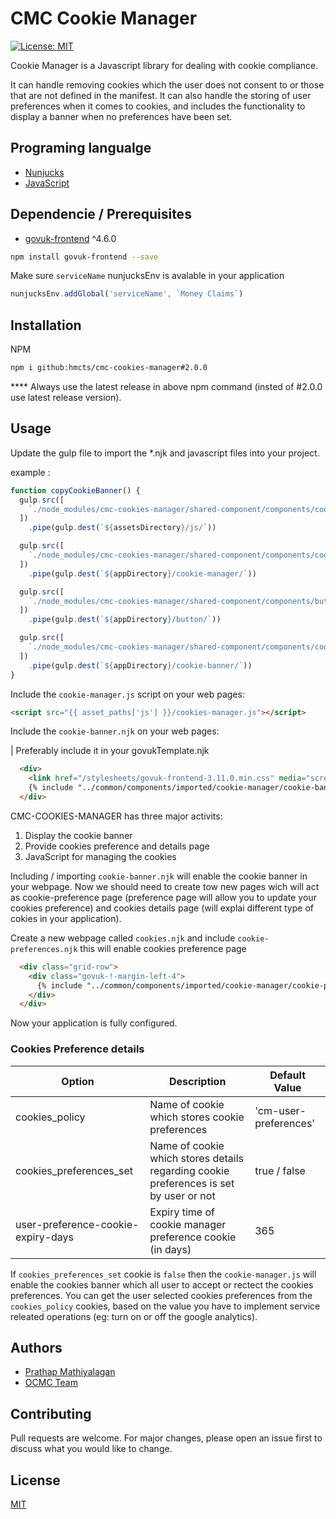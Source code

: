 # CMC Cookie Manager
[![License: MIT](https://img.shields.io/badge/License-MIT-yellow.svg)](https://opensource.org/licenses/MIT)

Cookie Manager is a Javascript library for dealing with cookie compliance.

It can handle removing cookies which the user does not consent to or those that are not defined in the manifest.
It can also handle the storing of user preferences when it comes to cookies, and includes the functionality to display a banner when no
preferences have been set.

## Programing langualge

* [Nunjucks](https://mozilla.github.io/nunjucks/)
* [JavaScript](https://www.javascript.com/)

## Dependencie / Prerequisites 

* [govuk-frontend](https://www.npmjs.com/package/govuk-frontend) ^4.6.0

```bash
npm install govuk-frontend --save
```

Make sure `serviceName` nunjucksEnv is avalable in your application

```typescript
nunjucksEnv.addGlobal('serviceName', `Money Claims`)
```

## Installation

NPM

```bash
npm i github:hmcts/cmc-cookies-manager#2.0.0
```
**** Always use the latest release in above npm command (insted of #2.0.0 use latest release version).

## Usage

Update the gulp file to import the *.njk and javascript files into your project.

example :

```javascript
function copyCookieBanner() {
  gulp.src([
    `./node_modules/cmc-cookies-manager/shared-component/components/cookie-manager/**/*.js`
  ])
    .pipe(gulp.dest(`${assetsDirectory}/js/`))

  gulp.src([
    `./node_modules/cmc-cookies-manager/shared-component/components/cookie-manager/**/*.njk`
  ])
    .pipe(gulp.dest(`${appDirectory}/cookie-manager/`))

  gulp.src([
    `./node_modules/cmc-cookies-manager/shared-component/components/button/**/*.*`
  ])
    .pipe(gulp.dest(`${appDirectory}/button/`))

  gulp.src([
    `./node_modules/cmc-cookies-manager/shared-component/components/cookie-banner/**/*.*`
  ])
    .pipe(gulp.dest(`${appDirectory}/cookie-banner/`))
}
```

Include the `cookie-manager.js` script on your web pages:

```html
<script src="{{ asset_paths['js'] }}/cookies-manager.js"></script>
```

Include the `cookie-banner.njk` on your web pages:

| Preferably include it in your govukTemplate.njk

```html
  <div>
    <link href="/stylesheets/govuk-frontend-3.11.0.min.css" media="screen" rel="stylesheet" type="text/css"/>
    {% include "../common/components/imported/cookie-manager/cookie-banner.njk" %}
  </div>
```

CMC-COOKIES-MANAGER has three major activits:

1. Display the cookie banner
2. Provide cookies preference and details page
3. JavaScript for managing the cookies

Including / importing `cookie-banner.njk` will enable the cookie banner in your webpage. Now we should need to create tow new pages wich will act as cookie-preference page (preference page will allow you to update your cookies preference) and cookies details page (will explai different type of cokies in your application).

Create a new webpage called `cookies.njk` and include `cookie-preferences.njk` this will enable cookies preference page

```html
  <div class="grid-row">
    <div class="govuk-!-margin-left-4">
      {% include "../common/components/imported/cookie-manager/cookie-preferences.njk" %}
    </div>
  </div>
```

Now your application is fully configured.

### Cookies Preference details
| Option | Description | Default Value |
| --- | --- | --- |
| cookies_policy | Name of cookie which stores cookie preferences | 'cm-user-preferences' |
| cookies_preferences_set | Name of cookie which stores details regarding cookie preferences is set by user or not | true / false |
| user-preference-cookie-expiry-days | Expiry time of cookie manager preference cookie (in days) | 365 |

If `cookies_preferences_set` cookie is `false` then the `cookie-manager.js` will enable the cookies banner which all user to accept or rectect the cookies preferences. You can get the user selected cookies preferences from the `cookies_policy` cookies, based on the value you have to implement service releated operations (eg: turn on or off the google analytics).


## Authors

* [Prathap Mathiyalagan](https://github.com/pradhap87)
* [OCMC Team](https://github.com/orgs/hmcts/teams/cmc)

## Contributing
Pull requests are welcome. For major changes, please open an issue first to discuss what you would like to change.

## License
[MIT](https://choosealicense.com/licenses/mit/)
